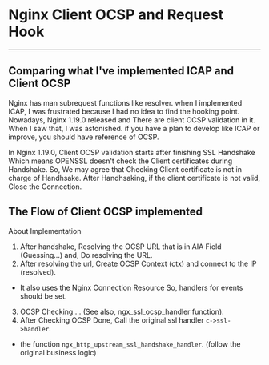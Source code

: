 # Nginx Client OCSP and Request Hook

---

## Comparing what I've implemented ICAP and Client OCSP

Nginx has man subrequest functions like resolver. when I implemented ICAP, I was frustrated because
I had no idea to find the hooking point. Nowadays, Nginx 1.19.0 released and There are client OCSP
validation in it. When I saw that, I was astonished. if you have a plan to develop like ICAP or improve,
you should have reference of OCSP.


In Nginx 1.19.0, Client OCSP validation starts after finishing SSL Handshake Which means OPENSSL doesn't
check the Client certificates during Handshake. So, We may agree that Checking Client certificate is not
in charge of Handhsake. After Handhsaking, if the client certificate is not valid, Close the Connection.


## The Flow of Client OCSP implemented

About Implementation

1. After handshake, Resolving the OCSP URL that is in AIA Field (Guessing...) and, Do resolving the URL.
2. After resolving the url, Create OCSP Context (ctx) and connect to the IP (resolved).
  - It also uses the Nginx Connection Resource So, handlers for events should be set.
3. OCSP Checking.... (See also, ngx_ssl_ocsp_handler function).
4. After Checking OCSP Done, Call the original ssl handler `c->ssl->handler`.
  - the function `ngx_http_upstream_ssl_handshake_handler`. (follow the original business logic)
